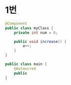 # 1번
```java
@Component
public class myClass {
	private int num = 0;

	public void increase() {
		a++;
	}
}
```

```java
public class main {
	@Autowired
	public 
}
```
